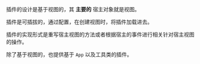 插件的设计是基于视图的，其 **主要的** 宿主对象就是视图。

插件是可插拔的，通过配置，在创建视图时，将插件加载进去。

插件的实现形式是重写宿主视图的方法或者根据宿主的事件进行相关针对宿主视图的操作。

除了基于视图的，也提供基于 `App` 以及工具类的插件。